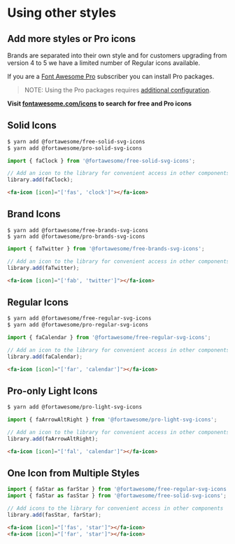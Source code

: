 # Using other styles

## Add more styles or Pro icons
Brands are separated into their own style and for customers upgrading from version 4 to 5 we have a limited number of Regular icons available.

If you are a [Font Awesome Pro](https://fontawesome.com/pro) subscriber you can install Pro packages.

> NOTE: Using the Pro packages requires [additional configuration](https://fontawesome.com/how-to-use/on-the-web/setup/using-package-managers).

**Visit [fontawesome.com/icons](https://fontawesome.com/icons) to search for free and Pro icons**

## Solid Icons

```bash
$ yarn add @fortawesome/free-solid-svg-icons
$ yarn add @fortawesome/pro-solid-svg-icons
```

```javascript
import { faClock } from '@fortawesome/free-solid-svg-icons';

// Add an icon to the library for convenient access in other components
library.add(faClock);
```

```html
<fa-icon [icon]="['fas', 'clock']"></fa-icon>
```

## Brand Icons

```
$ yarn add @fortawesome/free-brands-svg-icons
$ yarn add @fortawesome/pro-brands-svg-icons
```

```javascript
import { faTwitter } from '@fortawesome/free-brands-svg-icons';

// Add an icon to the library for convenient access in other components
library.add(faTwitter);
```

```html
<fa-icon [icon]="['fab', 'twitter']"></fa-icon>
```

## Regular Icons

```bash
$ yarn add @fortawesome/free-regular-svg-icons
$ yarn add @fortawesome/pro-regular-svg-icons
```

```javascript
import { faCalendar } from '@fortawesome/free-regular-svg-icons';

// Add an icon to the library for convenient access in other components
library.add(faCalendar);
```

```html
<fa-icon [icon]="['far', 'calendar']"></fa-icon>
```

## Pro-only Light Icons

```bash
$ yarn add @fortawesome/pro-light-svg-icons
```

```javascript
import { faArrowAltRight } from '@fortawesome/pro-light-svg-icons';

// Add an icon to the library for convenient access in other components
library.add(faArrowAltRight);
```

```html
<fa-icon [icon]="['fal', 'calendar']"></fa-icon>
```

## One Icon from Multiple Styles

```javascript
import { faStar as farStar } from '@fortawesome/free-regular-svg-icons';
import { faStar as fasStar } from '@fortawesome/free-solid-svg-icons';

// Add icons to the library for convenient access in other components
library.add(fasStar, farStar);
```

```html
<fa-icon [icon]="['fas', 'star']"></fa-icon>
<fa-icon [icon]="['far', 'star']"></fa-icon>
```